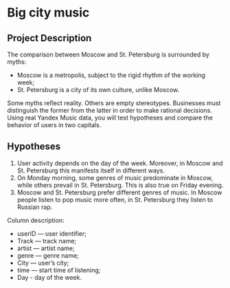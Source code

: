 # Big city music
## Project Description
The comparison between Moscow and St. Petersburg is surrounded by myths:
* Moscow is a metropolis, subject to the rigid rhythm of the working week;
* St. Petersburg is a city of its own culture, unlike Moscow.

Some myths reflect reality. Others are empty stereotypes. Businesses must distinguish the former from the latter in order to make rational decisions. Using real Yandex Music data, you will test hypotheses and compare the behavior of users in two capitals.

## Hypotheses

1. User activity depends on the day of the week. Moreover, in Moscow and St. Petersburg this manifests itself in different ways.
2. On Monday morning, some genres of music predominate in Moscow, while others prevail in St. Petersburg. This is also true on Friday evening.
3. Moscow and St. Petersburg prefer different genres of music. In Moscow people listen to pop music more often, in St. Petersburg they listen to Russian rap.

Column description:

- userID — user identifier;
- Track — track name;
- artist — artist name;
- genre — genre name;
- City — user’s city;
- time — start time of listening;
- Day - day of the week.